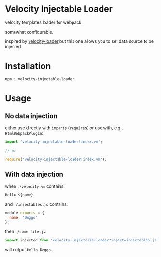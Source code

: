 # Velocity Injectable Loader

velocity templates loader for webpack.

somewhat configurable.

inspired by [velocity-loader](https://github.com/zhongzhi107/velocity-loader)
but this one allows you to set data source to be injected

# Installation

`npm i velocity-injectable-loader`

# Usage

## No data injection

either use directly with `imports` (`require`s) or use with, e.g.,
`HtmlWebpackPlugin`:

```js
import 'velocity-injectable-loader!index.vm';

// or

require('velocity-injectable-loader!index.vm');
```

## With data injection

when `./velocity.vm` contains:

```vm
Hello ${name}
```

and `./injectables.js` contains:

```js
module.exports = {
  name: 'Doggo'
};
```

then `./some-file.js`:

```js
import injected from 'velocity-injectable-loader?inject=injectables.js!velocity.vm';
```

will output `Hello Doggo`.

